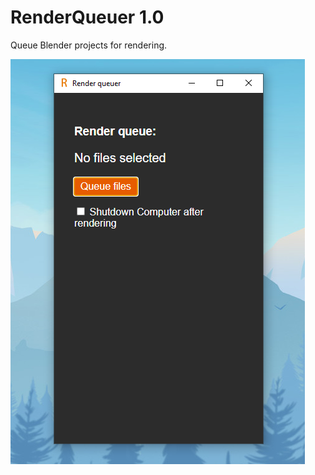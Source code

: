# RenderQueuer 1.0
Queue Blender projects for rendering.

![Screenshot](https://github.com/officialEmmel/RenderQueuer/blob/main/screenshot.png?raw=true)
